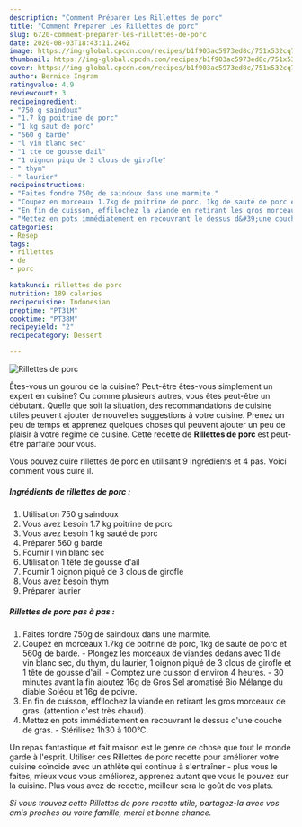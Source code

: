 ```yaml
---
description: "Comment Préparer Les Rillettes de porc"
title: "Comment Préparer Les Rillettes de porc"
slug: 6720-comment-preparer-les-rillettes-de-porc
date: 2020-08-03T18:43:11.246Z
image: https://img-global.cpcdn.com/recipes/b1f903ac5973ed8c/751x532cq70/rillettes-de-porc-photo-principale-de-la-recette.jpg
thumbnail: https://img-global.cpcdn.com/recipes/b1f903ac5973ed8c/751x532cq70/rillettes-de-porc-photo-principale-de-la-recette.jpg
cover: https://img-global.cpcdn.com/recipes/b1f903ac5973ed8c/751x532cq70/rillettes-de-porc-photo-principale-de-la-recette.jpg
author: Bernice Ingram
ratingvalue: 4.9
reviewcount: 3
recipeingredient:
- "750 g saindoux"
- "1.7 kg poitrine de porc"
- "1 kg saut de porc"
- "560 g barde"
- "l vin blanc sec"
- "1 tte de gousse dail"
- "1 oignon piqu de 3 clous de girofle"
- " thym"
- " laurier"
recipeinstructions:
- "Faites fondre 750g de saindoux dans une marmite."
- "Coupez en morceaux 1.7kg de poitrine de porc, 1kg de sauté de porc et 560g de barde. Plongez les morceaux de viandes dedans avec 1l de vin blanc sec, du thym, du laurier, 1 oignon piqué de 3 clous de girofle et 1 tête de gousse d&#39;ail. Comptez une cuisson d&#39;environ 4 heures. 30 minutes avant la fin ajoutez 16g de Gros Sel aromatisé Bio Mélange du diable Soléou et 16g de poivre."
- "En fin de cuisson, effilochez la viande en retirant les gros morceaux de gras. (attention c&#39;est très chaud)."
- "Mettez en pots immédiatement en recouvrant le dessus d&#39;une couche de gras. Stérilisez 1h30 à 100°C."
categories:
- Resep
tags:
- rillettes
- de
- porc

katakunci: rillettes de porc 
nutrition: 189 calories
recipecuisine: Indonesian
preptime: "PT31M"
cooktime: "PT38M"
recipeyield: "2"
recipecategory: Dessert

---
```



![Rillettes de porc](https://img-global.cpcdn.com/recipes/b1f903ac5973ed8c/751x532cq70/rillettes-de-porc-photo-principale-de-la-recette.jpg)

Êtes-vous un gourou de la cuisine? Peut-être êtes-vous simplement un expert en cuisine? Ou comme plusieurs autres, vous êtes peut-être un débutant. Quelle que soit la situation, des recommandations de cuisine utiles peuvent ajouter de nouvelles suggestions à votre cuisine. Prenez un peu de temps et apprenez quelques choses qui peuvent ajouter un peu de plaisir à votre régime de cuisine. Cette recette de <strong> Rillettes de porc </strong> est peut-être parfaite pour vous.

<!--inarticleads1-->

Vous pouvez cuire rillettes de porc en utilisant 9 Ingrédients et 4 pas. Voici comment vous cuire il.

##### Ingrédients de rillettes de porc :

1. Utilisation 750 g saindoux
1. Vous avez besoin 1.7 kg poitrine de porc
1. Vous avez besoin 1 kg sauté de porc
1. Préparer 560 g barde
1. Fournir l vin blanc sec
1. Utilisation 1 tête de gousse d&#39;ail
1. Fournir 1 oignon piqué de 3 clous de girofle
1. Vous avez besoin  thym
1. Préparer  laurier




<!--inarticleads2-->

##### Rillettes de porc pas à pas :

1. Faites fondre 750g de saindoux dans une marmite.
1. Coupez en morceaux 1.7kg de poitrine de porc, 1kg de sauté de porc et 560g de barde. - Plongez les morceaux de viandes dedans avec 1l de vin blanc sec, du thym, du laurier, 1 oignon piqué de 3 clous de girofle et 1 tête de gousse d&#39;ail. - Comptez une cuisson d&#39;environ 4 heures. - 30 minutes avant la fin ajoutez 16g de Gros Sel aromatisé Bio Mélange du diable Soléou et 16g de poivre.
1. En fin de cuisson, effilochez la viande en retirant les gros morceaux de gras. (attention c&#39;est très chaud).
1. Mettez en pots immédiatement en recouvrant le dessus d&#39;une couche de gras. - Stérilisez 1h30 à 100°C.




<!--inarticleads1-->

<p>
Un repas fantastique et fait maison est le genre de chose que tout le monde garde à l'esprit. Utiliser ces Rillettes de porc recette pour améliorer votre cuisine coïncide avec un athlète qui continue à s'entraîner - plus vous le faites, mieux vous vous améliorez, apprenez autant que vous le pouvez sur la cuisine. Plus vous avez de recette, meilleur sera le goût de vos plats.
</p>

<p>
<i>Si vous trouvez cette Rillettes de porc recette utile, partagez-la avec vos amis proches ou votre famille, merci et bonne chance.</i>
</p>

